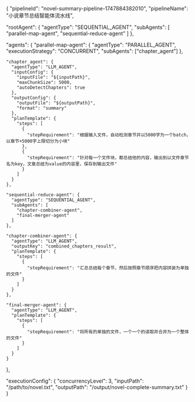 
{
  "pipelineId": "novel-summary-pipeline-1747884382010",
  "pipelineName": "小说章节总结智能体流水线",
  
  "rootAgent": {
    "agentType": "SEQUENTIAL_AGENT",
    "subAgents": [
      "parallel-map-agent",
      "sequential-reduce-agent"
    ]
  },
  
  "agents": {
    "parallel-map-agent": {
      "agentType": "PARALLEL_AGENT",
      "executionStrategy": "CONCURRENT",
      "subAgents": ["chapter_agent"]
    },
    
    "chapter_agent": {
      "agentType": "LLM_AGENT",
      "inputConfig": {
        "inputFile": "${inputPath}",
        "maxChunkSize": 5000,
        "autoDetectChapters": true
      },
      "outputConfig": {
        "outputFile": "${outputPath}",
        "format": "summary"
      },
      "planTemplate": {
        "steps": [
          {
            "stepRequirement": "根据输入文件，自动检测章节并以5000字为一个batch，以章节+5000字上限切分为小块"
          },
          {
            "stepRequirement": "针对每一个文件块，都总结他的内容，输出到以文件章节名为key，文章总结为value的内容里，保存到输出文件"
          }
        ]
      }
    },
    
    "sequential-reduce-agent": {
      "agentType": "SEQUENTIAL_AGENT",
      "subAgents": [
        "chapter-combiner-agent",
        "final-merger-agent"
      ]
    },
    
    "chapter-combiner-agent": {
      "agentType": "LLM_AGENT",
      "outputKey": "combined_chapters_result",
      "planTemplate": {
        "steps": [
          {
            "stepRequirement": "汇总总结每个章节，然后按照章节顺序把内容拼装为单独的文件"
          }
        ]
      }
    },
    
    "final-merger-agent": {
      "agentType": "LLM_AGENT",
      "planTemplate": {
        "steps": [
          {
            "stepRequirement": "将所有的单独的文件，一个一个的读取并合并为一个整体的文件"
          }
        ]
      }
    }
  },
  
  "executionConfig": {
    "concurrencyLevel": 3,
    "inputPath": "/path/to/novel.txt",
    "outputPath": "/output/novel-complete-summary.txt"
  }
}

